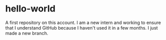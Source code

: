 # hello-world
A first repository on this account.
I am a new intern and working to ensure that I understand GitHub because I haven't used it in a few months. I just made a new branch. 
